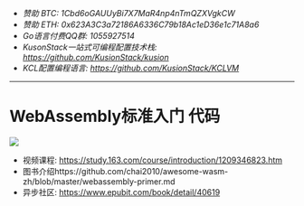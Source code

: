 - *赞助 BTC: 1Cbd6oGAUUyBi7X7MaR4np4nTmQZXVgkCW*
- *赞助 ETH: 0x623A3C3a72186A6336C79b18Ac1eD36e1c71A8a6*
- *Go语言付费QQ群: 1055927514*
- *KusonStack一站式可编程配置技术栈: https://github.com/KusionStack/kusion*
- *KCL配置编程语言: https://github.com/KusionStack/KCLVM*

----

# WebAssembly标准入门 代码

![](https://raw.githubusercontent.com/chai2010/awesome-wasm-zh/master/webassembly-primer-cover.png)

- 视频课程: https://study.163.com/course/introduction/1209346823.htm
- 图书介绍https://github.com/chai2010/awesome-wasm-zh/blob/master/webassembly-primer.md
- 异步社区: https://www.epubit.com/book/detail/40619
